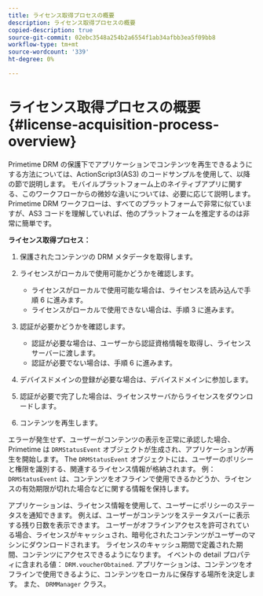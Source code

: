 ```yaml
---
title: ライセンス取得プロセスの概要
description: ライセンス取得プロセスの概要
copied-description: true
source-git-commit: 02ebc3548a254b2a6554f1ab34afbb3ea5f09bb8
workflow-type: tm+mt
source-wordcount: '339'
ht-degree: 0%

---
```


# ライセンス取得プロセスの概要{#license-acquisition-process-overview}

Primetime DRM の保護下でアプリケーションでコンテンツを再生できるようにする方法については、ActionScript3(AS3) のコードサンプルを使用して、以降の節で説明します。 モバイルプラットフォーム上のネイティブアプリに関する、このワークフローからの微妙な違いについては、必要に応じて説明します。 Primetime DRM ワークフローは、すべてのプラットフォームで非常に似ていますが、AS3 コードを理解していれば、他のプラットフォームを推定するのは非常に簡単です。

**ライセンス取得プロセス：**

1. 保護されたコンテンツの DRM メタデータを取得します。
1. ライセンスがローカルで使用可能かどうかを確認します。

   * ライセンスがローカルで使用可能な場合は、ライセンスを読み込んで手順 6 に進みます。
   * ライセンスがローカルで使用できない場合は、手順 3 に進みます。

1. 認証が必要かどうかを確認します。

   * 認証が必要な場合は、ユーザーから認証資格情報を取得し、ライセンスサーバーに渡します。
   * 認証が必要でない場合は、手順 6 に進みます。

1. デバイスドメインの登録が必要な場合は、デバイスドメインに参加します。
1. 認証が必要で完了した場合は、ライセンスサーバからライセンスをダウンロードします。
1. コンテンツを再生します。

エラーが発生せず、ユーザーがコンテンツの表示を正常に承認した場合、Primetime は `DRMStatusEvent` オブジェクトが生成され、アプリケーションが再生を開始します。 The `DRMStatusEvent` オブジェクトには、ユーザーのポリシーと権限を識別する、関連するライセンス情報が格納されます。 例： `DRMStatusEvent` は、コンテンツをオフラインで使用できるかどうか、ライセンスの有効期限が切れた場合などに関する情報を保持します。

アプリケーションは、ライセンス情報を使用して、ユーザーにポリシーのステータスを通知できます。 例えば、ユーザーがコンテンツをステータスバーに表示する残り日数を表示できます。 ユーザーがオフラインアクセスを許可されている場合、ライセンスがキャッシュされ、暗号化されたコンテンツがユーザーのマシンにダウンロードされます。 ライセンスのキャッシュ期間で定義された期間、コンテンツにアクセスできるようになります。 イベントの detail プロパティに含まれる値： `DRM.voucherObtained`. アプリケーションは、コンテンツをオフラインで使用できるように、コンテンツをローカルに保存する場所を決定します。 また、 `DRMManager` クラス。

